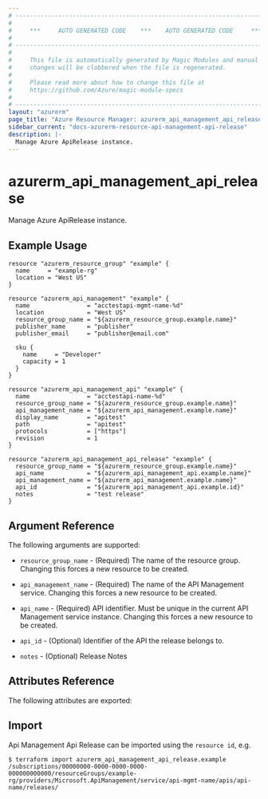 ```yaml
---
# ----------------------------------------------------------------------------
#
#     ***     AUTO GENERATED CODE    ***    AUTO GENERATED CODE     ***
#
# ----------------------------------------------------------------------------
#
#     This file is automatically generated by Magic Modules and manual
#     changes will be clobbered when the file is regenerated.
#
#     Please read more about how to change this file at
#     https://github.com/Azure/magic-module-specs
#
# ----------------------------------------------------------------------------
layout: "azurerm"
page_title: "Azure Resource Manager: azurerm_api_management_api_release"
sidebar_current: "docs-azurerm-resource-api-management-api-release"
description: |-
  Manage Azure ApiRelease instance.
---
```


# azurerm_api_management_api_release

Manage Azure ApiRelease instance.


## Example Usage

```hcl
resource "azurerm_resource_group" "example" {
  name     = "example-rg"
  location = "West US"
}

resource "azurerm_api_management" "example" {
  name                = "acctestapi-mgmt-name-%d"
  location            = "West US"
  resource_group_name = "${azurerm_resource_group.example.name}"
  publisher_name      = "publisher"
  publisher_email     = "publisher@email.com"

  sku {
    name     = "Developer"
    capacity = 1
  }
}

resource "azurerm_api_management_api" "example" {
  name                = "acctestapi-name-%d"
  resource_group_name = "${azurerm_resource_group.example.name}"
  api_management_name = "${azurerm_api_management.example.name}"
  display_name        = "apitest"
  path                = "apitest"
  protocols           = ["https"]
  revision            = 1
}

resource "azurerm_api_management_api_release" "example" {
  resource_group_name = "${azurerm_resource_group.example.name}"
  api_name            = "${azurerm_api_management_api.example.name}"
  api_management_name = "${azurerm_api_management.example.name}"
  api_id              = "${azurerm_api_management_api.example.id}"
  notes               = "test release"
}
```

## Argument Reference

The following arguments are supported:

* `resource_group_name` - (Required) The name of the resource group. Changing this forces a new resource to be created.

* `api_management_name` - (Required) The name of the API Management service. Changing this forces a new resource to be created.

* `api_name` - (Required) API identifier. Must be unique in the current API Management service instance. Changing this forces a new resource to be created.

* `api_id` - (Optional) Identifier of the API the release belongs to.

* `notes` - (Optional) Release Notes

## Attributes Reference

The following attributes are exported:


## Import

Api Management Api Release can be imported using the `resource id`, e.g.

```shell
$ terraform import azurerm_api_management_api_release.example /subscriptions/00000000-0000-0000-0000-000000000000/resourceGroups/example-rg/providers/Microsoft.ApiManagement/service/api-mgmt-name/apis/api-name/releases/
```
